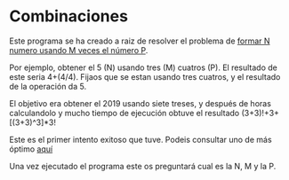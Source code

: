 # Combinaciones
Este programa se ha creado a raiz de resolver el problema de [formar N numero usando M veces el número P](https://matematicascercanas.com/2019/01/02/jugando-con-numeros-2019-2/).

Por ejemplo, obtener el 5 (N) usando tres (M) cuatros (P). El resultado de este seria 4+(4/4). Fijaos que se estan usando tres cuatros, y el resultado de la operación da 5.

El objetivo era obtener el 2019 usando siete treses, y después de horas calculandolo y mucho tiempo de ejecución obtuve el resultado (3+3)!+3+[(3+3)^3]*3!

Este es el primer intento exitoso que tuve. Podeis consultar uno de más óptimo [aquí](https://github.com/rogermiranda1000/combinacions)

Una vez ejecutado el programa este os preguntará cual es la N, M y la P.
